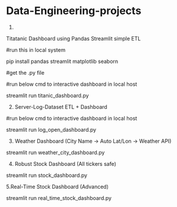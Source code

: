 # Data-Engineering-projects

1.
Titatanic Dashboard using Pandas Streamlit simple ETL

#run this in local system


pip install pandas streamlit matplotlib seaborn


#get the .py file 

#run below cmd to interactive dashboard in local host


streamlit run titanic_dashboard.py


2. Server-Log-Dataset ETL + Dashboard

#run below cmd to interactive dashboard in local host

streamlit run log_open_dashboard.py


3. Weather Dashboard (City Name → Auto Lat/Lon → Weather API)

streamlit run weather_city_dashboard.py


4. Robust Stock Dashboard (All tickers safe)


streamlit run stock_dashboard.py


5.Real-Time Stock Dashboard (Advanced)

streamlit run real_time_stock_dashboard.py



   

